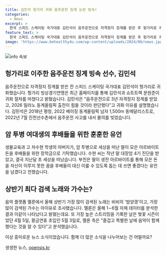 ```yaml
---
title: 김민석 헝가리 귀화 음주운전 징계 논란 빙속!
categories:
  - News
excerpt: >
  한국 스피드 스케이팅 국가대표 김민석이 음주운전으로 자격정지 징계를 받은 후 헝가리로 귀화했다. 음주운전으로 인해 자격정지를 받고 2026 밀라노 동계올림픽 출전이 힘들 것으로 판단한 김민석은 헝가리 빙상경기연맹에 귀화 절차를 마친 것을 밝혔다. 또한, 평소 아르바이트를 통해 모은 600만원을 후배들을 위한 장학금으로 기탁한 여대생의 이야기와 멜론에서 상반기 가장 많이 검색된 노래 밤양갱과 아이유에 대한 소식도 눈길을 끈다.
feature_text: >
  한국 스피드 스케이팅 국가대표 김민석이 음주운전으로 자격정지 징계를 받은 후 헝가리로 귀화했다. 음주운전으로 인해 자격정지를 받고 2026 밀라노 동계올림픽 출전이 힘들 것으로 판단한 김민석은 헝가리 빙상경기연맹에 귀화 절차를 마친 것을 밝혔다. 또한, 평소 아르바이트를 통해 모은 600만원을 후배들을 위한 장학금으로 기탁한 여대생의 이야기와 멜론에서 상반기 가장 많이 검색된 노래 밤양갱과 아이유에 대한 소식도 눈길을 끈다.
image: 'https://www.behealthy4u.com/wp-content/uploads/2024/06/news.jpg'
---
```


<p><img src="https://www.behealthy4u.com/wp-content/uploads/2024/06/news.jpg" alt="info 속보" /></p>

<h2>헝가리로 이주한 음주운전 징계 빙속 선수, 김민석</h2>

<p data-ke-size="size16"></p>

<p>음주운전으로 자격정지 징계를 받은 전 스피드 스케이팅 국가대표 김민석이 헝가리로 귀화했습니다. 헝가리 빙상경기연맹은 최근 홈페이지를 통해 김민석과 쇼트트랙 문원준이 귀화 절차를 마쳤다고 밝혔습니다. 김민석은 "음주운전으로 3년 자격정지 징계를 받았고, 2026 밀라노 동계올림픽 출전이 힘들 것이라 판단했다"고 귀화 이유를 설명했습니다. 김민석은 2018년 평창, 2022 베이징 동계올림픽 남자 1,500m 동메달리스트로, 2022년 7월 진천선수촌에서 음주운전 사고를 내서 물의를 빚었습니다.</p>

<p data-ke-size="size16"></p>

<h2>암 투병 여대생의 후배들을 위한 훈훈한 유언</h2>

<p>생물교육과 고 차수현 학생의 아버지가, 암 투병으로 세상을 떠난 딸이 모은 아르바이트 돈을 후배들을 위한 장학금으로 기탁했습니다. 수현 씨는 작년 말 대장암 4기 진단을 받았고, 결국 지난달 초 세상을 떠났습니다. 부친은 딸이 생전 아르바이트를 통해 모은 돈을 자신이 이루지 못한 꿈을 후배들이 대신 이룰 수 있도록 돕는 데 쓰면 좋겠다는 유언을 남겼다고 전했습니다.</p>

<p data-ke-size="size16"></p>

<h2>상반기 최다 검색 노래와 가수는?</h2>

<p>음악 플랫폼 멜론에서 올해 상반기 가장 많이 검색된 노래는 비비의 '밤양갱'이고, 가장 많이 검색된 가수는 아이유로 조사됐습니다. 멜론은 올해 1∼6월 자체 데이터를 분석한 결과 이같이 나타났다고 밝혔는데요. 또 가장 높은 스트리밍을 기록한 날은 벚꽃 시즌이었던 4월 5일, 황금연휴 초입인 5월 3일로, 멜론 측은 "즐겁고 특별한 날에 음악이 함께 했다는 것을 알 수 있다"고 분석했습니다.</p>

<p data-ke-size="size16"></p>

<p>이상 흥미로운 뉴스 소식이었습니다. 함께 더 많은 소식을 나누어보는 건 어떨까요?</p>
생생한 뉴스, <a href="https://opensis.kr" rel="dofollow">opensis.kr</a>


